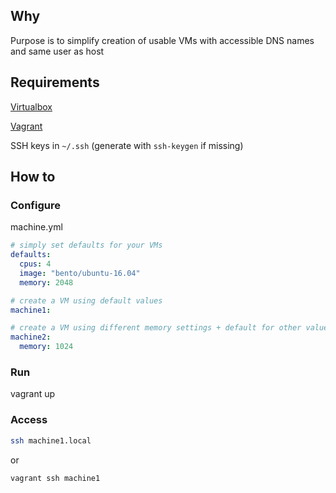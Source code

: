 ## Why

Purpose is to simplify creation of usable VMs with accessible DNS names and same user as host


## Requirements

[Virtualbox](https://www.virtualbox.org/wiki/Downloads)

[Vagrant](https://www.vagrantup.com/downloads.html)

SSH keys in `~/.ssh` (generate with `ssh-keygen` if missing)

## How to 

### Configure

machine.yml
```yaml
# simply set defaults for your VMs
defaults:
  cpus: 4
  image: "bento/ubuntu-16.04"
  memory: 2048

# create a VM using default values
machine1: 

# create a VM using different memory settings + default for other values
machine2: 
  memory: 1024

```

### Run 

vagrant up

### Access

```bash
ssh machine1.local
```

or 

```bash
vagrant ssh machine1
```